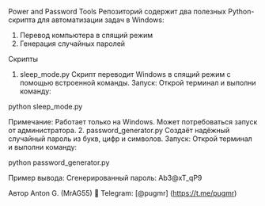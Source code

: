 Power and Password Tools
Репозиторий содержит два полезных Python-скрипта для автоматизации задач в Windows:

1. Перевод компьютера в спящий режим
2. Генерация случайных паролей

Скрипты
1. sleep_mode.py
Скрипт переводит Windows в спящий режим с помощью встроенной команды.
Запуск:
Открой терминал и выполни команду:

python sleep_mode.py

Примечание: Работает только на Windows. Может потребоваться запуск от администратора.
2. password_generator.py
Создаёт надёжный случайный пароль из букв, цифр и символов.
Запуск:
Открой терминал и выполни команду:

python password_generator.py

Пример вывода:
Сгенерированный пароль: Ab3@xT_qP9

Автор
Anton G. (MrAG55)
💬 Telegram:
[@pugmr]
(https://t.me/pugmr)
